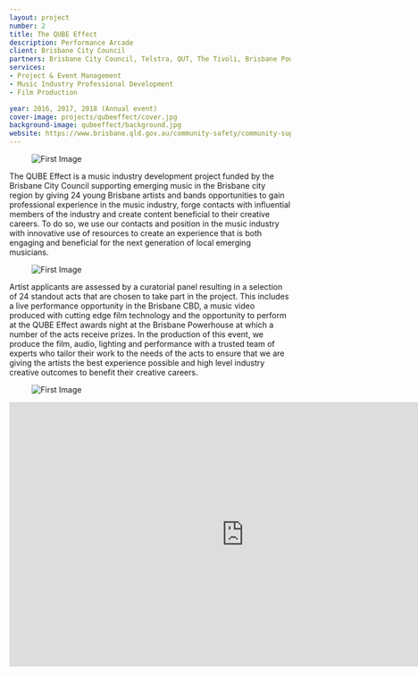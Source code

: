```yaml
---
layout: project
number: 2
title: The QUBE Effect
description: Performance Arcade
client: Brisbane City Council
partners: Brisbane City Council, Telstra, QUT, The Tivoli, Brisbane Powerhouse, Digi Youth Arts, Jaymis Loveday, Cinema Swarm, Music Industry Inside Out, The Foundry, Q Music, BIGSOUND
services:
- Project & Event Management
- Music Industry Professional Development
- Film Production

year: 2016, 2017, 2018 (Annual event)
cover-image: projects/qubeeffect/cover.jpg
background-image: qubeeffect/background.jpg
website: https://www.brisbane.qld.gov.au/community-safety/community-support/young-people/qube-effect-2018
---
```


<figure><img class="normal-width lazyload" data-src="/projects/qubeeffect/1.jpg" alt="First Image" /></figure>

The QUBE Effect is a music industry development project funded by the Brisbane City Council supporting emerging music in the Brisbane city region by giving 24 young Brisbane artists and bands opportunities to gain professional experience in the music industry, forge contacts with influential members of the industry and create content beneficial to their creative careers. To do so, we use our contacts and position in the music industry with innovative use of resources to create an experience that is both engaging and beneficial for the next generation of local emerging musicians.

<figure><img class="normal-width lazyload" data-src="/projects/qubeeffect/2.jpg" alt="First Image" /></figure>

Artist applicants are assessed by a curatorial panel resulting in a selection of 24 standout acts that are chosen to take part in the project. This includes a live performance opportunity in the Brisbane CBD, a music video produced with cutting edge film technology and the opportunity to perform at the QUBE Effect awards night at the Brisbane Powerhouse at which a number of the acts receive prizes. In the production of this event, we produce the film, audio, lighting and performance with a trusted team of experts who tailor their work to the needs of the acts to ensure that we are giving the artists the best experience possible and high level industry creative outcomes to benefit their creative careers.

<figure><img class="full-width lazyload" data-src="/projects/qubeeffect/3.jpg" alt="First Image" /></figure>

<div class="video-responsive">
	<iframe class="lazyload" width="840" height="473" src="https://www.youtube.com/embed/2Ix0V7bk3E4?feature=oembed&amp;v=2Ix0V7bk3E4" frameborder="0" allowfullscreen=""></iframe>
</div>
